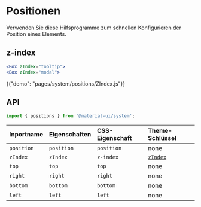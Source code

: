 # Positionen

<p class="description">Verwenden Sie diese Hilfsprogramme zum schnellen Konfigurieren der Position eines Elements.</p>

## z-index

```jsx
<Box zIndex="tooltip">
<Box zIndex="modal">
```

{{"demo": "pages/system/positions/ZIndex.js"}}

## API

```js
import { positions } from '@material-ui/system';
```

| Inportname | Eigenschaften | CSS-Eigenschaft | Theme-Schlüssel                                                |
| :--------- | :------------ | :-------------- | :------------------------------------------------------------- |
| `position` | `position`    | `position`      | none                                                           |
| `zIndex`   | `zIndex`      | `z-index`       | [`zIndex`](/customization/default-theme/?expend-path=$.zIndex) |
| `top`      | `top`         | `top`           | none                                                           |
| `right`    | `right`       | `right`         | none                                                           |
| `bottom`   | `bottom`      | `bottom`        | none                                                           |
| `left`     | `left`        | `left`          | none                                                           |
